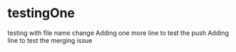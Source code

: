 # testingOne
testing with file name change
Adding one more line to test the push
Adding line to test the merging issue
